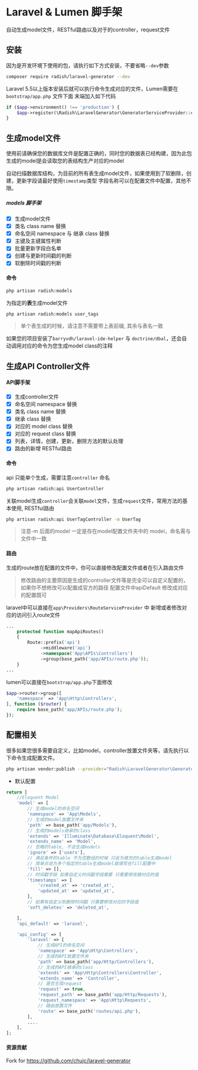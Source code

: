 # Laravel & Lumen 脚手架

自动生成model文件，RESTful路由以及对于的controller，request文件

## 安装

因为是开发环境下使用的包，请执行如下方式安装，不要省略`--dev`参数
```bash
composer require radish/laravel-generator --dev
```
Laravel 5.5以上版本安装后就可以执行命令生成对应的文件，Lumen需要在`bootstrap/app.php` 文件下面 末端加入如下代码


```php
if ($app->environment() !== 'production') {
    $app->register(\Radish\LaravelGenerator\GeneratorServiceProvider::class);
}
```

## 生成model文件
使用前请确保您的数据库文件是配置正确的，同时您的数据表已经构建，因为此包生成的model是会读取您的表结构生产对应的model

自动扫描数据库结构，为目前的所有表生成model文件，如果使用到了软删除，创建，更新字段请最好使用`timestamp`类型 字段名称可以在配置文件中配置，其他不限。
##### models 脚手架
- [X] 生成model文件
- [X] 类名 class name 替换
- [X] 命名空间 namespace 与 继承 class 替换
- [X] 主键及主键属性判断
- [X] 批量更新字段白名单 
- [X] 创建与更新时间戳的判断
- [X] 软删除时间戳的判断 
#### 命令
```bash
php artisan radish:models
```
为指定的**表**生成model文件 
```bash
php artisan radish:models user_tags
```
> 单个表生成的时候，请注意不需要带上表前缀, 其余与表名一致

如果您的项目安装了`barryvdh/laravel-ide-helper` 与 `doctrine/dbal`，还会自动调用对应的命令为您生成model class的注释

## 生成API Controller文件

#### API脚手架
- [X] 生成controller文件
- [X] 命名空间 namespace 替换
- [X] 类名 class name 替换
- [X] 继承 class 替换
- [X] 对应的 model class 替换
- [X] 对应的 request class 替换
- [X] 列表，详情，创建，更新，删除方法的默认处理
- [X] 路由的新增 RESTful路由

#### 命令
api 只能单个生成，需要注意`controller` 命名
```bash
php artisan radish:api UserController
```
关联model生成`controller`会关联`model`文件，生成`request`文件，常用方法的基本使用, RESTful路由
```bash
php artisan radish:api UserTagController -m UserTag
```
> 注意-m 后面的model 一定是存在model配置文件夹中的 model，命名需与文件中一致

#### 路由
生成的route放在配置的文件中，你可以直接修改配置文件或者在引入路由文件
> 修改路由的主要原因是生成的controller文件等是完全可以自定义配置的，如果你不想修改可以配置成官方的路径 配置文件中apiDefault 修改成对应的配置既可

laravel中可以直接在`app\Providers\RouteServiceProvider` 中 新增或者修改对应的访问引入route文件
```php
...
    protected function mapApiRoutes()
    {
        Route::prefix('api')
             ->middleware('api')
             ->namespace('App\APIs\Controllers')
             ->group(base_path('app/APIs/route.php'));
    }
...
```

lumen可以直接在`bootstrap/app.php`下面修改
```php
$app->router->group([
    'namespace' => 'App\Http\Controllers',
], function ($router) {
    require base_path('app/APIs/route.php');
});
```


## 配置相关
很多如果您很多需要自定义，比如model，controller放置文件夹等，请先执行以下命令生成配置文件。

```bash
php artisan vendor:publish --provider="Radish\LaravelGenerator\GeneratorServiceProvider" --tag=config
```

- 默认配置
```php
return [
    //Eloquent Model
    'model' => [
        // 生成model的命名空间
        'namespace' => 'App\Models',
        // 生成的model放置文件夹
        'path' => base_path('app/Models'),
        // 生成的models继承的class
        'extends' => 'Illuminate\Database\Eloquent\Model',
        'extends_name' => 'Model',
        // 忽略的table, 不会生成models
        'ignore' => ['users'],
        // 满足条件的table 不为空数组的时候 只会为填充的table生成model
        // 简单点说为多个指定的table生成model就填写在fill配置中
        'fill' => [],
        // 时间戳字段 如果自定义时间戳字段需要 只需要修改键对应的值
        'timestamps' => [
            'created_at' => 'created_at',
            'updated_at' => 'updated_at',
        ],
        // 如果有自定义软删除时间戳 只需要修改对应的字段值
        'soft_deletes' => 'deleted_at',

    ],
    'api_default' => 'laravel',

    'api_config' => [
        'laravel' => [
            // 生成API的命名空间
            'namespace' => 'App\Http\Controllers',
            // 生成的API放置文件夹
            'path' => base_path('app/Http/Controllers'),
            // 生成的API继承的class
            'extends' => 'App\Http\Controllers\Controller',
            'extends_name' => 'Controller',
            // 是否生成request
            'request' => true,
            'request_path' => base_path('app/Http/Requests'),
            'request_namespace' => 'App\Http\Requests',
            // 路由放置文件
            'route' => base_path('routes/api.php'),
        ],
        ....
    ],
];
```

#### 资源贡献
Fork for 
https://github.com/chujc/laravel-generator
